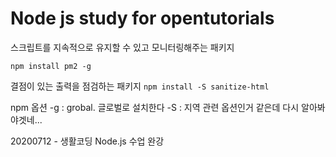 # Node js study for opentutorials

스크립트를 지속적으로 유지할 수 있고 모니터링해주는 패키지

``` npm install pm2 -g ```

결점이 있는 출력을 점검하는 패키지
``` npm install -S sanitize-html ```

npm 옵션
-g : grobal.  글로벌로 설치한다
-S : 지역 관련 옵션인거 같은데 다시 알아봐야겟네...

20200712 - 생활코딩 Node.js 수업 완강
